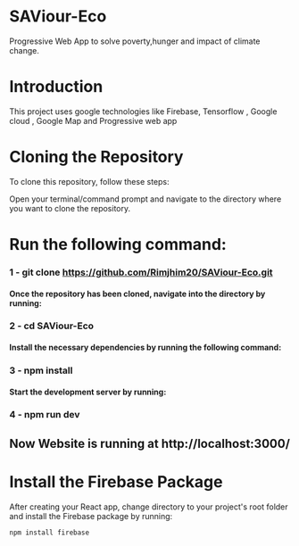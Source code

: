 
# SAViour-Eco

Progressive Web App to solve poverty,hunger and impact of climate change.

# Introduction

This project uses google technologies like Firebase, Tensorflow , Google cloud , Google Map and Progressive web app

# Cloning the Repository

To clone this repository, follow these steps:

Open your terminal/command prompt and navigate to the directory where you want to clone the repository.

# Run the following command:

### 1 - git clone https://github.com/Rimjhim20/SAViour-Eco.git

#### Once the repository has been cloned, navigate into the directory by running:

### 2 - cd SAViour-Eco

#### Install the necessary dependencies by running the following command:

### 3 - npm install

#### Start the development server by running:

### 4 - npm run dev

## Now Website is running at http://localhost:3000/

# Install the Firebase Package
After creating your React app, change directory to your project's root folder and install the Firebase package by running:

```
npm install firebase
```

